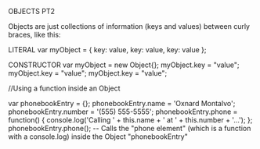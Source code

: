 OBJECTS PT2

Objects are just collections of information (keys and values) between curly braces, like this:

LITERAL
var myObject = {
    key: value,
    key: value,
    key: value
};

CONSTRUCTOR
var myObject = new Object{};
  myObject.key = "value";
  myObject.key = "value";
  myObject.key = "value";



//Using a function inside an Object

var phonebookEntry = {};
  phonebookEntry.name = 'Oxnard Montalvo';
  phonebookEntry.number = '(555) 555-5555';
  phonebookEntry.phone = function() {
    console.log('Calling ' + this.name + ' at ' + this.number + '...');
};
phonebookEntry.phone();
  -- Calls the "phone element" (which is a function with a console.log) inside the Object "phonebookEntry"
